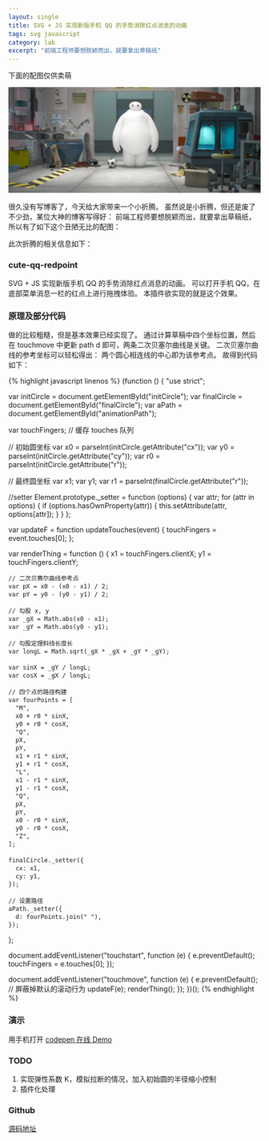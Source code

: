 ```yaml
---
layout: single
title: SVG + JS 实现新版手机 QQ 的手势消除红点消息的动画
tags: svg javascript
category: lab
excerpt: "前端工程师要想脱颖而出，就要拿出草稿纸"
---
```


下面的配图仅供卖萌

![](/assets/blog-images/2015-03-05/baymax.jpg)

很久没有写博客了，今天给大家带来一个小折腾。
虽然说是小折腾，但还是废了不少劲，某位大神的博客写得好：
前端工程师要想脱颖而出，就要拿出草稿纸，所以有了如下这个丑陋无比的配图：

此次折腾的相关信息如下：

### cute-qq-redpoint

SVG + JS 实现新版手机 QQ 的手势消除红点消息的动画。
可以打开手机 QQ，在底部菜单消息一栏的红点上进行拖拽体验。
本插件欲实现的就是这个效果。

### 原理及部分代码

做的比较粗糙，但是基本效果已经实现了。
通过计算草稿中四个坐标位置，然后在 touchmove 中更新 path d 即可，两条二次贝塞尔曲线是关键。
二次贝塞尔曲线的参考坐标可以轻松得出：
两个圆心相连线的中心即为该参考点。
故得到代码如下：

{% highlight javascript linenos %}
(function () {
  "use strict";

  var initCircle = document.getElementById("initCircle");
  var finalCircle = document.getElementById("finalCircle");
  var aPath = document.getElementById("animationPath");

  var touchFingers; // 缓存 touches 队列

  // 初始圆坐标
  var x0 = parseInt(initCircle.getAttribute("cx"));
  var y0 = parseInt(initCircle.getAttribute("cy"));
  var r0 = parseInt(initCircle.getAttribute("r"));

  // 最终圆坐标
  var x1;
  var y1;
  var r1 = parseInt(finalCircle.getAttribute("r"));

  //setter
  Element.prototype._setter = function (options) {
    var attr;
    for (attr in options) {
      if (options.hasOwnProperty(attr)) {
        this.setAttribute(attr, options[attr]);
      }
    }
  };

  var updateF = function updateTouches(event) {
    touchFingers = event.touches[0];
  };

  var renderThing = function () {
    x1 = touchFingers.clientX;
    y1 = touchFingers.clientY;

    // 二次贝赛尔曲线参考点
    var pX = x0 - (x0 - x1) / 2;
    var pY = y0 - (y0 - y1) / 2;

    // 勾股 x, y
    var _gX = Math.abs(x0 - x1);
    var _gY = Math.abs(y0 - y1);

    // 勾股定理斜线长度长
    var longL = Math.sqrt(_gX * _gX + _gY * _gY);

    var sinX = _gY / longL;
    var cosX = _gX / longL;

    // 四个点的路径构建
    var fourPoints = [
      "M",
      x0 + r0 * sinX,
      y0 + r0 * cosX,
      "Q",
      pX,
      pY,
      x1 + r1 * sinX,
      y1 + r1 * cosX,
      "L",
      x1 - r1 * sinX,
      y1 - r1 * cosX,
      "Q",
      pX,
      pY,
      x0 - r0 * sinX,
      y0 - r0 * cosX,
      "Z",
    ];

    finalCircle._setter({
      cx: x1,
      cy: y1,
    });

    // 设置路径
    aPath._setter({
      d: fourPoints.join(" "),
    });
  };

  document.addEventListener("touchstart", function (e) {
    e.preventDefault();
    touchFingers = e.touches[0];
  });

  document.addEventListener("touchmove", function (e) {
    e.preventDefault(); // 屏蔽掉默认的滚动行为
    updateF(e);
    renderThing();
  });
})();
{% endhighlight %}

### 演示

用手机打开
[codepen 在线 Demo](https://codepen.io/qddegtya/details/EapGWK "Demo")

### TODO

1. 实现弹性系数 K，模拟拉断的情况，加入初始圆的半径缩小控制
2. 插件化处理

### Github

[源码地址](https://github.com/qddegtya/cute-qq-redpoint "源码地址")
